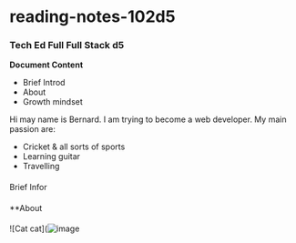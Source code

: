 # reading-notes-102d5
### Tech Ed Full  Full Stack d5  

**Document Content**   
- Brief Introd
- About
- Growth mindset

Hi may name is Bernard.  I am trying to become a web developer. My main passion are:
- Cricket & all sorts of sports
- Learning guitar
- Travelling      
####   
Brief Infor
####  
**About  
####  
![Cat cat](![image](https://github.com/bernardfernando/reading-notes-102d5/assets/135609352/a3c8c666-11fc-419a-a393-b8cdf5cc7713)  






